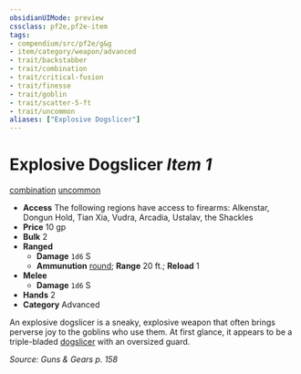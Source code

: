 ```yaml
---
obsidianUIMode: preview
cssclass: pf2e,pf2e-item
tags:
- compendium/src/pf2e/g&g
- item/category/weapon/advanced
- trait/backstabber
- trait/combination
- trait/critical-fusion
- trait/finesse
- trait/goblin
- trait/scatter-5-ft
- trait/uncommon
aliases: ["Explosive Dogslicer"]
---
```

# Explosive Dogslicer *Item 1*  
[combination](../../../rules/traits/combination-g-g.md)  [uncommon](../../../rules/traits/uncommon.md)  

- **Access** The following regions have access to firearms: Alkenstar, Dongun Hold, Tian Xia, Vudra, Arcadia, Ustalav, the Shackles
- **Price** 10 gp
- **Bulk** 2
- **Ranged**  
  - **Damage** `1d6` S
  - **Ammunution** [round](round-5-g-g.md); **Range** 20 ft.; **Reload** 1
- **Melee**  
  - **Damage** `1d6` S
- **Hands** 2
- **Category** Advanced

An explosive dogslicer is a sneaky, explosive weapon that often brings perverse joy to the goblins who use them. At first glance, it appears to be a triple-bladed [dogslicer](dogslicer.md) with an oversized guard.

*Source: Guns & Gears p. 158*